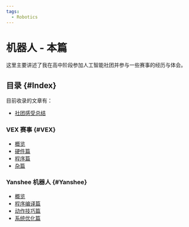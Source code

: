 ```yaml
---
tags:
  - Robotics
---
```


# 机器人 - 本篇

这里主要讲述了我在高中阶段参加人工智能社团并参与一些赛事的经历与体会。

## 目录 {#Index}

目前收录的文章有：

- [社团感受总结](/robotic/conclusion)

### VEX 赛事 {#VEX}

- [概览](/robotic/VEX-Robotics/VEX-0)
- [硬件篇](/robotic/VEX-Robotics/VEX-1)
- [程序篇](/robotic/VEX-Robotics/VEX-2)
- [杂篇](/robotic/VEX-Robotics/VEX-3)

### Yanshee 机器人 {#Yanshee}

- [概览](/robotic/Yanshee/yanshee-0)
- [程序编译篇](/robotic/Yanshee/yanshee-1)
- [动作技巧篇](/robotic/Yanshee/yanshee-2)
- [系统优化篇](/robotic/Yanshee/yanshee-3)

